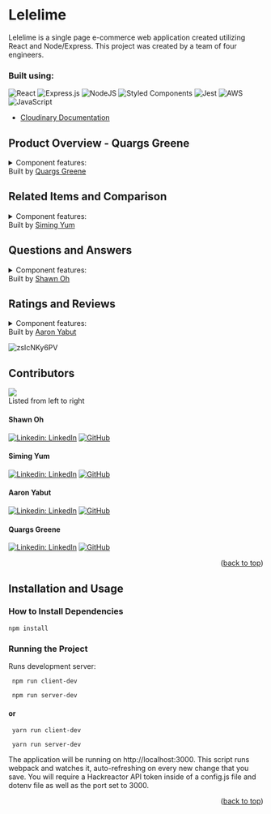 <h1 name="readme-top">Lelelime</h1>
Lelelime is a single page e-commerce web application created utilizing React and Node/Express. This project was created by a team of four engineers.

### Built using:

![React](https://img.shields.io/badge/react-%2320232a.svg?style=for-the-badge&logo=react&logoColor=%2361DAFB) ![Express.js](https://img.shields.io/badge/express.js-%23404d59.svg?style=for-the-badge&logo=express&logoColor=%2361DAFB) ![NodeJS](https://img.shields.io/badge/node.js-6DA55F?style=for-the-badge&logo=node.js&logoColor=white) ![Styled Components](https://img.shields.io/badge/styled--components-DB7093?style=for-the-badge&logo=styled-components&logoColor=white) ![Jest](https://img.shields.io/badge/-jest-%23C21325?style=for-the-badge&logo=jest&logoColor=white) ![AWS](https://img.shields.io/badge/AWS-%23FF9900.svg?style=for-the-badge&logo=amazon-aws&logoColor=white) ![JavaScript](https://img.shields.io/badge/javascript-%23323330.svg?style=for-the-badge&logo=javascript&logoColor=%23F7DF1E)
- [Cloudinary Documentation](https://cloudinary.com/documentation/image_upload_api_reference)

<p name="components"></p>
<h2 name="overview">Product Overview - Quargs Greene</h2>
<details>
  <summary>Component features: </summary>
  
- #### Product Information
  * The overview will contain essential product details regarding price, category, name, and other style details.
- #### Image Gallery
  * An image carousel is presented for users to scroll through various products offered. The image bar on the left    presents users with additional photos to scroll through. Clicking the main image returns a magnified view of it.
- #### Style Selector
  * Available styles can be selected and will show the user an image of the current product with the new style attached to it. Users are able to select through the assortment provided.
- #### Add to Cart
  * Users can add whichever products with whichever styles selected to the cart. If a product is available, they can select it and add it accordingly.
</details>
Built by <a href=https://github.com/quargsgreene>Quargs Greene</a>

<!-- PLACE PRODUCT OVERVIEW GIF UNDER -->


<!-- PLACE PRODUCT OVERVIEW GIF ABOVE -->

<h2 name="related">Related Items and Comparison</h2>
<details>
  <summary name="related">Component features: </summary>
  
- #### Related Products List
  * Displays a list of products that are related to the current product being viewed. 
  * Clicking a single product card returns the details of that product. 
  * Clicking the star opens a modal that compares the current product to the clicked product.
  * Presented as a carousel to scroll through different product options.
- #### Your Outfit List
  * Displays a custom list of outfits that the user selects and adds to their outfit collection.
  * Users can remove the product from their collection by clicking X on the card.
  * Outfits are also presented as a carousel to sort through the different products that exist in their collection.
</details>
Built by <a href=https://github.com/simingyum>Siming Yum</a>

<!-- PLACE RELATED PRODUCT GIF UNDER -->


<!-- PLACE RELATED PRODUCT GIF ABOVE -->


<h2 name="qna">Questions and Answers</h2>
<details>
  <summary>Component features: </summary>
  
- #### Question List
  * Questions are rendered out two at a time with user's able to load in two more at a time with each click of "Load more Questions". All questions are sorted by their helpfulness rating.
- #### Question
  * Questions can be voted on their helpfulness or reported. Both interactions will be remembered through refresh and will allow the user to only interact with the question once.
- #### Answer
  * Answers can be voted on their helpfulness or reported. Both interactions will be remembered through refresh and will allow the user to only interact with the answer once.
  * Answers contain images that will render with the answer, displaying them. 
  * Answers from the seller will be prioritized in terms of appearing on the list.
  
- #### Add Answers / Questions
  * Answers and Questions can be added with their respective buttons ("Add Answer" and "Add A Question").
  
  * Each button opens up a modal form for the user to fill out and submit. All fields are validated and will not submit completely until all input fields are valid. Images can be added onto the Answer Modal, uploaded through Cloudinary API.
  
- #### Searchbar Filter
  * Questions can be sorted through with the search bar to filter out responses that match the current query.
  * The questions list will continue to filter through keystrokes and will reset once the amount of characters is less than three.
</details>
Built by <a href=https://github.com/spottyzot>Shawn Oh</a>

<!-- PLACE QNA GIF UNDER -->


<!-- PLACE QNA GIF ABOVE -->

<h2 name="ratings"> Ratings and Reviews</h2>
<details>
  <summary>Component features: </summary>
  
- #### List of Reviews
  * Reviews are displayed two at a time, according to the current sort method.
  * More reviews can be displayed by clicking the "More Reviews" button and will display two more reviews
- #### Sorting and Star Rating Filter
  * Review list can be sorted by newest, helpfulness, and relevant, by choosing from a dropdown menu.
  * Review list can also be filtered by the reviewer's star rating, by clicking the "# star".
- #### Add A Review
  * New reviews can be added by clicking on the "Add New Review" button, which opens up a modal form for the user to fill out. Each input field is validated before submission and will fail to submit if one of the input field is invalid.
  * Images can also be uploaded and stored through the usage of Cloudinary Upload API. 
- #### Rating and Product Breakdown
  * Star ratings are accurately displayed to show a rating that is rounded to the closest tenth value.
  * The star rating visual is also updated to reflect the calculated rating.
  * Product characteristics rated by users display the average. (Size, Width, Comfort, Quality, Length, Fit)
</details>
Built by <a href=https://github.com/Aaronyabut>Aaron Yabut</a>

![zsIcNKy6PV](https://user-images.githubusercontent.com/85593147/195180939-94924853-4102-4c5d-a78b-7f81322a840b.gif)

## Contributors 
<a href="https://github.com/TLC-GitHub/FEC/graphs/contributors">
  <img src="https://contrib.rocks/image?repo=TLC-GitHub/FEC" />
</a>
<br />
Listed from left to right
<br />

#### Shawn Oh 
[![Linkedin: LinkedIn](https://img.shields.io/badge/linkedin-%230077B5.svg?style=for-the-badge&logo=linkedin&logoColor=white&link=https://www.linkedin.com/in/ohshawn/)](https://www.linkedin.com/in/ohshawn/)
[![GitHub](https://img.shields.io/badge/github-%23121011.svg?style=for-the-badge&logo=github&logoColor=white&link=https://github.com/spottyzot)](https://github.com/spottyzot) 
<br />
#### Siming Yum
[![Linkedin: LinkedIn](https://img.shields.io/badge/linkedin-%230077B5.svg?style=for-the-badge&logo=linkedin&logoColor=white&link=https://www.linkedin.com/in/simingyum/)](https://www.linkedin.com/in/simingyum/)
[![GitHub](https://img.shields.io/badge/github-%23121011.svg?style=for-the-badge&logo=github&logoColor=white&link=https://github.com/simingyum)](https://github.com/simingyum) 
<br />
#### Aaron Yabut
[![Linkedin: LinkedIn](https://img.shields.io/badge/linkedin-%230077B5.svg?style=for-the-badge&logo=linkedin&logoColor=white&link=https://www.linkedin.com/in/aaron-yabut/)](https://www.linkedin.com/in/aaron-yabut/)
[![GitHub](https://img.shields.io/badge/github-%23121011.svg?style=for-the-badge&logo=github&logoColor=white&link=https://github.com/Aaronyabut)](https://github.com/Aaronyabut) 
<br />
#### Quargs Greene
[![Linkedin: LinkedIn](https://img.shields.io/badge/linkedin-%230077B5.svg?style=for-the-badge&logo=linkedin&logoColor=white&link=https://www.linkedin.com/in/quargs-greene-b5882318/)](https://www.linkedin.com/in/quargs-greene-b5882318/)
[![GitHub](https://img.shields.io/badge/github-%23121011.svg?style=for-the-badge&logo=github&logoColor=white&link=https://github.com/quargsgreene)](https://github.com/quargsgreene) 
<br />

<p align="right">(<a href="#readme-top">back to top</a>)</p>

## Installation and Usage

### How to Install Dependencies
```
npm install
```
### Running the Project
Runs development server:
```
 npm run client-dev
```
```
 npm run server-dev
```
 #### or
```
 yarn run client-dev
```
```
 yarn run server-dev
```
The application will be running on http://localhost:3000. This script runs webpack and watches it, auto-refreshing on every new change that you save. You will require a Hackreactor API token inside of a config.js file and dotenv file as well as the port set to 3000.

<p align="right">(<a href="#readme-top">back to top</a>)</p>

